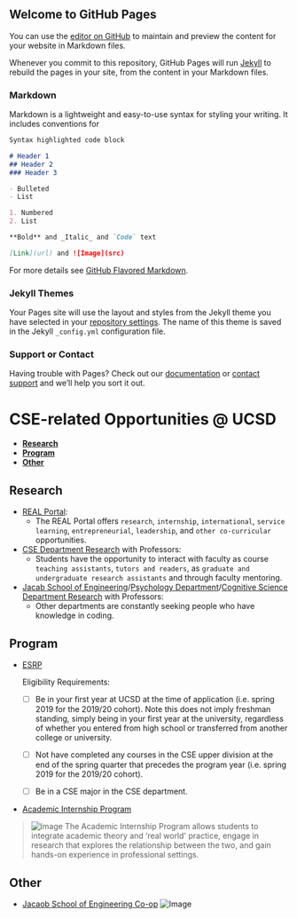 ## Welcome to GitHub Pages

You can use the [editor on GitHub](https://github.com/yuz101/CSE110-Lab1/edit/main/README.md) to maintain and preview the content for your website in Markdown files.

Whenever you commit to this repository, GitHub Pages will run [Jekyll](https://jekyllrb.com/) to rebuild the pages in your site, from the content in your Markdown files.

### Markdown

Markdown is a lightweight and easy-to-use syntax for styling your writing. It includes conventions for

```markdown
Syntax highlighted code block

# Header 1
## Header 2
### Header 3

- Bulleted
- List

1. Numbered
2. List

**Bold** and _Italic_ and `Code` text

[Link](url) and ![Image](src)
```

For more details see [GitHub Flavored Markdown](https://guides.github.com/features/mastering-markdown/).

### Jekyll Themes

Your Pages site will use the layout and styles from the Jekyll theme you have selected in your [repository settings](https://github.com/yuz101/CSE110-Lab1/settings). The name of this theme is saved in the Jekyll `_config.yml` configuration file.

### Support or Contact

Having trouble with Pages? Check out our [documentation](https://docs.github.com/categories/github-pages-basics/) or [contact support](https://github.com/contact) and we’ll help you sort it out.

# CSE-related Opportunities @ UCSD

- [**Research**](#research)
- [**Program**](#program)
- [**Other**](#other)

## Research
- [REAL Portal](https://real-app.ucsd.edu/opportunities):
  - The REAL Portal offers `research`, `internship`, `international`, `service learning`, `entrepreneurial`, `leadership`, and `other co-curricular` opportunities.
- [CSE Department Research](https://cse.ucsd.edu/faculty-research) with Professors:
  - Students have the opportunity to interact with faculty as course `teaching assistants`, `tutors and readers`, as `graduate and undergraduate research assistants` and through faculty mentoring.
- [Jacab School of Engineering](https://jacobsschool.ucsd.edu/research)/[Psychology Department](https://psychology.ucsd.edu/research-areas/index.html)/[Cognitive Science Department Research](https://cogsci.ucsd.edu/research/index.html) with Professors:
  - Other departments are constantly seeking people who have knowledge in coding.

## Program
- [ESRP](https://ersp.eng.ucsd.edu/home)

  Eligibility Requirements:
  - [ ] Be in your first year at UCSD at the time of application (i.e. spring 2019 for the 2019/20 cohort).  Note this does not imply freshman standing, simply being in your first year at the university, regardless of whether you entered from high school or transferred from another college or university.

  - [ ] Not have completed any courses in the CSE upper division at the end of the spring quarter that precedes the program year (i.e. spring 2019 for the 2019/20 cohort).

  - [ ] Be in a CSE major in the CSE department.

- [Academic Internship Program](https://aip.ucsd.edu/)
> ![Image](https://aip.ucsd.edu/_homepage-internals/homepage-sample/banner-home.png)
The Academic Internship Program allows students to integrate academic theory and ‘real world' practice, engage in research that explores the relationship between the two, and gain hands-on experience in professional settings.

## Other
- [Jacaob School of Engineering Co-op](https://jacobsschool.ucsd.edu/cap/co-op)
![Image](/image_copo)
